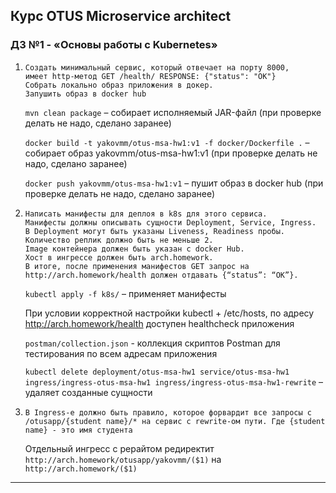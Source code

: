 ## Курс OTUS Microservice architect
### ДЗ №1 - «Основы работы с Kubernetes»

1. ```
   Создать минимальный сервис, который отвечает на порту 8000, 
   имеет http-метод GET /health/ RESPONSE: {"status": "OK"}
   Собрать локально образ приложения в докер.
   Запушить образ в docker hub
   ``` 
   `mvn clean package` – собирает исполняемый JAR-файл (при проверке делать не надо, сделано заранее)

   `docker build -t yakovmm/otus-msa-hw1:v1 -f docker/Dockerfile .` – собирает образ yakovmm/otus-msa-hw1:v1 (при проверке делать не надо, сделано заранее)

   `docker push yakovmm/otus-msa-hw1:v1` – пушит образ в docker hub (при проверке делать не надо, сделано заранее)


2. ```
   Написать манифесты для деплоя в k8s для этого сервиса. 
   Манифесты должны описывать сущности Deployment, Service, Ingress.
   В Deployment могут быть указаны Liveness, Readiness пробы.
   Количество реплик должно быть не меньше 2.
   Image контейнера должен быть указан с docker Hub.
   Хост в ингрессе должен быть arch.homework.
   В итоге, после применения манифестов GET запрос на http://arch.homework/health должен отдавать {“status”: “OK”}.
   ```
   
    `kubectl apply -f k8s/` – применяет манифесты

    При условии корректной настройки kubectl + /etc/hosts, по адресу http://arch.homework/health доступен healthcheck приложения 

    `postman/collection.json` - коллекция скриптов Postman для тестирования по всем адресам приложения
 
    `kubectl delete deployment/otus-msa-hw1 service/otus-msa-hw1 ingress/ingress-otus-msa-hw1 ingress/ingress-otus-msa-hw1-rewrite` – удаляет созданные сущности

3. ```
   В Ingress-е должно быть правило, которое форвардит все запросы с /otusapp/{student name}/* на сервис с rewrite-ом пути. Где {student name} - это имя студента
   ```
   
    Отдельный ингресс с рерайтом редиректит `http://arch.homework/otusapp/yakovmm/($1)` на `http://arch.homework/($1)`
---